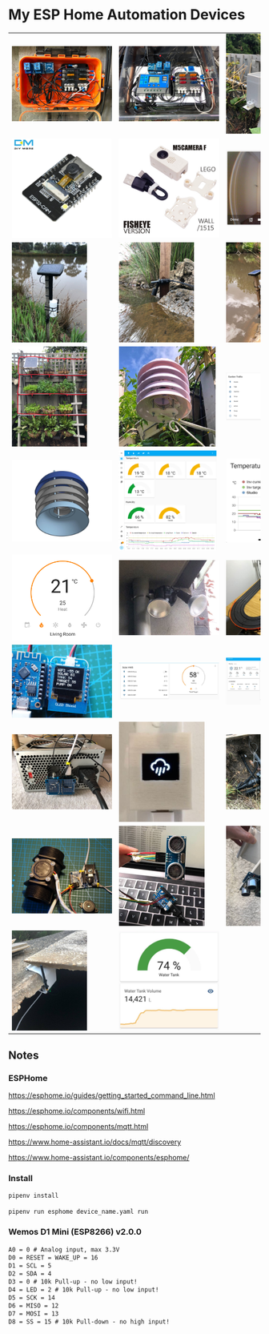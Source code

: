 # My ESP Home Automation Devices

<table>
<tr>
</tr>
<tr>
<td><a href="./backyard_garden_hub.yaml"><img src="./img/backyard_garden_hub.jpg" style="max-width: 200px; max-height: 200px;"></td>
<td><a href="./backyard_garden_hub.yaml"><img src="./img/backyard_garden_hub~2.jpg" style="max-width: 200px; max-height: 200px;"></td>
<td><a href="./backyard_garden_hub.yaml"><img src="./img/backyard_garden_hub~3~L64.jpg" style="max-width: 200px; max-height: 200px;"></td>
</tr>
<tr>
<td><a href="./camera_diymore.yaml"><img src="./img/camera_diymore.jpg" style="max-width: 200px; max-height: 200px;"></td>
<td><a href="./camera_m5_xf.yaml"><img src="./img/camera_m5_xf.jpg" style="max-width: 200px; max-height: 200px;"></td>
<td><a href="./camera_m5_xf.yaml"><img src="./img/camera_m5_xf~3.jpg" style="max-width: 200px; max-height: 200px;"></td>
</tr>
<tr>
<td><a href="./dam_water_level_alarm.yaml"><img src="./img/dam_water_level_alarm.jpg" style="max-width: 200px; max-height: 200px;"></td>
<td><a href="./dam_water_level_alarm.yaml"><img src="./img/dam_water_level_alarm~2.jpg" style="max-width: 200px; max-height: 200px;"></td>
<td><a href="./dam_water_level_alarm.yaml"><img src="./img/dam_water_level_alarm~3.jpg" style="max-width: 200px; max-height: 200px;"></td>
</tr>
<tr>
<td><a href="./garden_trellis.yaml"><img src="./img/garden_trellis.jpg" style="max-width: 200px; max-height: 200px;"></td>
<td><a href="./garden_trellis.yaml"><img src="./img/garden_trellis~2.jpg" style="max-width: 200px; max-height: 200px;"></td>
<td><a href="./garden_trellis.yaml"><img src="./img/garden_trellis~2.png" style="max-width: 200px; max-height: 200px;"></td>
</tr>
<tr>
<td><a href="./garden_trellis.yaml"><img src="./img/garden_trellis~3.jpg" style="max-width: 200px; max-height: 200px;"></td>
<td><a href="./living_room_env_sensor.yaml"><img src="./img/living_room_env_sensor.png" style="max-width: 200px; max-height: 200px;"></td>
<td><a href="./living_room_env_sensor.yaml"><img src="./img/living_room_env_sensor~2.jpg" style="max-width: 200px; max-height: 200px;"></td>
</tr>
<tr>
<td><a href="./living_room_ir_sensor.yaml"><img src="./img/living_room_ir_sensor.png" style="max-width: 200px; max-height: 200px;"></td>
<td><a href="./patio_floodlight.yaml"><img src="./img/patio_floodlight.jpg" style="max-width: 200px; max-height: 200px;"></td>
<td><a href="./slot_car_track.yaml"><img src="./img/slot_car_track.jpg" style="max-width: 200px; max-height: 200px;"></td>
</tr>
<tr>
<td><a href="./solar_hws_ctl.yaml"><img src="./img/solar_hws_ctl.jpg" style="max-width: 200px; max-height: 200px;"></td>
<td><a href="./solar_hws_ctl.yaml"><img src="./img/solar_hws_ctl~2.jpg" style="max-width: 200px; max-height: 200px;"></td>
<td><a href="./solar_hws_ctl.yaml"><img src="./img/solar_hws_ctl~3.jpg" style="max-width: 200px; max-height: 200px;"></td>
</tr>
<tr>
<td><a href="./studio_psu.yaml"><img src="./img/studio_psu.jpg" style="max-width: 200px; max-height: 200px;"></td>
<td><a href="./weather_oled.yaml"><img src="./img/weather_oled.jpg" style="max-width: 200px; max-height: 200px;"></td>
<td><a href="./wl_irrigation.yaml"><img src="./img/wl_irrigation.jpg" style="max-width: 200px; max-height: 200px;"></td>
</tr>
<tr>
<td><a href="./wl_irrigation.yaml"><img src="./img/wl_irrigation~2.jpg" style="max-width: 200px; max-height: 200px;"></td>
<td><a href="./wl_water_tank.yaml"><img src="./img/wl_water_tank.jpg" style="max-width: 200px; max-height: 200px;"></td>
<td><a href="./wl_water_tank.yaml"><img src="./img/wl_water_tank~2.jpg" style="max-width: 200px; max-height: 200px;"></td>
</tr>
<tr>
<td><a href="./wl_water_tank.yaml"><img src="./img/wl_water_tank~3.jpg" style="max-width: 200px; max-height: 200px;"></td>
<td><a href="./wl_water_tank.yaml"><img src="./img/wl_water_tank~4.jpg" style="max-width: 200px; max-height: 200px;"></td>
</table>

## Notes

### ESPHome

https://esphome.io/guides/getting_started_command_line.html

https://esphome.io/components/wifi.html

https://esphome.io/components/mqtt.html

https://www.home-assistant.io/docs/mqtt/discovery

https://www.home-assistant.io/components/esphome/

### Install

    pipenv install

    pipenv run esphome device_name.yaml run

### Wemos D1 Mini (ESP8266) v2.0.0

    A0 = 0 # Analog input, max 3.3V
    D0 = RESET = WAKE_UP = 16
    D1 = SCL = 5
    D2 = SDA = 4
    D3 = 0 # 10k Pull-up - no low input!
    D4 = LED = 2 # 10k Pull-up - no low input!
    D5 = SCK = 14
    D6 = MISO = 12
    D7 = MOSI = 13
    D8 = SS = 15 # 10k Pull-down - no high input!
